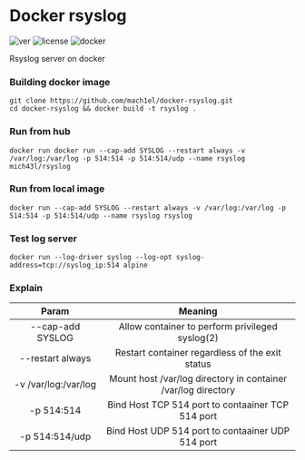 # Docker rsyslog

![ver](https://img.shields.io/badge/ver-1.0-pink)
![license](https://img.shields.io/github/license/mach1el/docker-rsyslog?color=blue&style=plastic)
![docker](https://img.shields.io/badge/docker-container-magenta)

Rsyslog server on docker
 
### Building docker image
    git clone https://github.com/mach1el/docker-rsyslog.git
    cd docker-rsyslog && docker build -t rsyslog .
    
### Run from hub
    docker run docker run --cap-add SYSLOG --restart always -v /var/log:/var/log -p 514:514 -p 514:514/udp --name rsyslog mich43l/rsyslog

### Run from local image
    docker run --cap-add SYSLOG --restart always -v /var/log:/var/log -p 514:514 -p 514:514/udp --name rsyslog rsyslog
    
### Test log server
    docker run --log-driver syslog --log-opt syslog-address=tcp://syslog_ip:514 alpine

### Explain

| Param | Meaning |
| :---:   | :-: |
| --cap-add SYSLOG | Allow container to perform privileged syslog(2) |
| --restart always | Restart container regardless of the exit status |
| -v /var/log:/var/log | Mount host /var/log directory in container /var/log directory |
| -p 514:514 | Bind Host TCP 514 port to contaainer TCP 514 port |
| -p 514:514/udp | Bind Host UDP 514 port to contaainer UDP 514 port |

